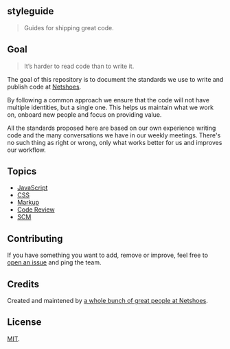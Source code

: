 ## styleguide

> Guides for shipping great code.

## Goal

> It’s harder to read code than to write it.

The goal of this repository is to document the standards we use to write and publish code at [Netshoes](http://netshoes.com.br).

By following a common approach we ensure that the code will not have multiple identities, but a single one. This helps us maintain what we work on, onboard new people and focus on providing value.

All the standards proposed here are based on our own experience writing code and the many conversations we have in our weekly meetings. There's no such thing as right or wrong, only what works better for us and improves our workflow.

## Topics

* [JavaScript](/javascript/README.md)
* [CSS](css/README.md)
* [Markup](markup/README.md)
* [Code Review](code-review/README.md)
* [SCM](scm/README.md)

## Contributing

If you have something you want to add, remove or improve, feel free to [open an issue](https://github.com/netshoes/styleguide/issues/new) and ping the team.

## Credits

Created and maintened by [a whole bunch of great people at Netshoes](https://github.com/orgs/netshoes/people).

## License

[MIT](http://opensource.org/licenses/MIT).